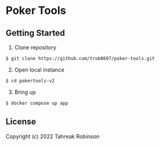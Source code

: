 # Poker Tools
## Getting Started
1. Clone repository
```
$ git clone https://github.com/trob0697/poker-tools.git
```
2. Open local instance
```
$ cd pokertools-v2
```
3. Bring up
```
$ docker compose up app
```

## License

Copyright (c) 2022 Tahreak Robinson
